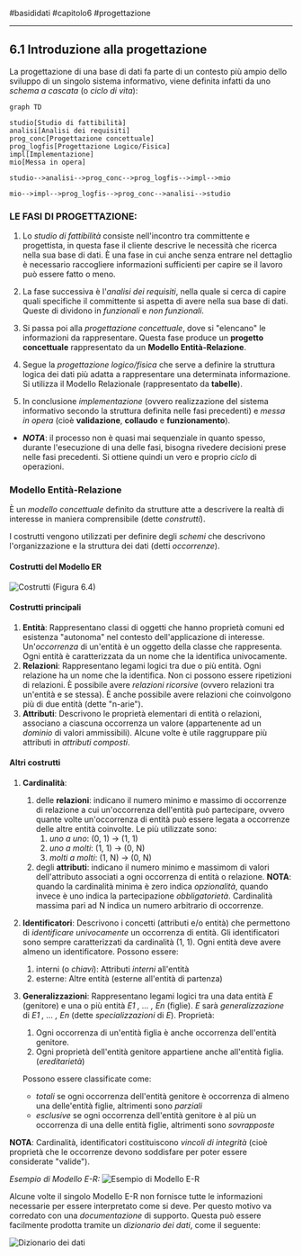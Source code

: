 #basididati #capitolo6 #progettazione 

---

## 6.1 Introduzione alla progettazione

La progettazione di una base di dati fa parte di un contesto più ampio dello sviluppo di un singolo sistema informativo, viene definita infatti da uno *schema a cascata* (o *ciclo di vita*):

```mermaid
graph TD

studio[Studio di fattibilità]
analisi[Analisi dei requisiti]
prog_conc[Progettazione concettuale]
prog_logfis[Progettazione Logico/Fisica]
impl[Implementazione]
mio[Messa in opera]

studio-->analisi-->prog_conc-->prog_logfis-->impl-->mio

mio-->impl-->prog_logfis-->prog_conc-->analisi-->studio
```

### LE FASI DI PROGETTAZIONE:
1. Lo *studio di fattibilità* consiste nell'incontro tra committente e progettista, in questa fase il cliente descrive le necessità che ricerca nella sua base di dati. È una fase in cui anche senza entrare nel dettaglio è necessario raccogliere informazioni sufficienti per capire se il lavoro può essere fatto o meno.

2. La fase successiva è l'*analisi dei requisiti*, nella quale si cerca di capire quali specifiche il committente si aspetta di avere nella sua base di dati. Queste di dividono in *funzionali* e *non funzionali*.

1. Si passa poi alla *progettazione concettuale*, dove si "elencano" le informazioni da rappresentare. Questa fase produce un **progetto concettuale** rappresentato da un **Modello Entità-Relazione**.

4. Segue la *progettazione logico/fisica* che serve a definire la struttura logica dei dati più adatta a rappresentare una determinata informazione. Si utilizza il Modello Relazionale (rappresentato da **tabelle**).

5. In conclusione *implementazione* (ovvero realizzazione del sistema informativo secondo la struttura definita nelle fasi precedenti) e *messa in opera* (cioè **validazione**, **collaudo** e **funzionamento**).

- ***NOTA***: il processo non è quasi mai sequenziale in quanto spesso, durante l'esecuzione di una delle fasi, bisogna rivedere decisioni prese nelle fasi precedenti. Si ottiene quindi un vero e proprio *ciclo* di operazioni.

### Modello Entità-Relazione

È un *modello concettuale* definito da strutture atte a descrivere la realtà di interesse in maniera comprensibile (dette *construtti*).

I costrutti vengono utilizzati per definire degli *schemi* che descrivono l'organizzazione e la struttura dei dati (detti *occorrenze*).

#### Costrutti del Modello ER
![Costrutti (Figura 6.4)](https://i.imgur.com/rpGz68A_d.webp?maxwidth=1520&fidelity=grand)

#### Costrutti principali
1. **Entità**: Rappresentano classi di oggetti che hanno proprietà comuni ed esistenza "autonoma" nel contesto dell'applicazione di interesse. Un'*occorrenza* di un'entità è un oggetto della classe che rappresenta. Ogni entità è caratterizzata da un nome che la identifica univocamente. 
2. **Relazioni**: Rappresentano legami logici tra due o più entità. Ogni relazione ha un nome che la identifica. Non ci possono essere ripetizioni di relazioni. È possibile avere *relazioni ricorsive* (ovvero relazioni tra un'entità e se stessa). È anche possibile avere relazioni che coinvolgono più di due entità (dette "n-arie").
3. **Attributi**: Descrivono le proprietà elementari di entità o relazioni, associano a ciascuna occorrenza un valore (appartenente ad un *dominio* di valori ammissibili). Alcune volte è utile raggruppare più attributi in *attributi composti*.

#### Altri costrutti
1. **Cardinalità**:
	1. delle **relazioni**:  indicano il numero minimo e massimo di occorrenze di relazione a cui un'occorrenza dell'entità può partecipare, ovvero quante volte un'occorrenza di entità può essere legata a occorrenze delle altre entità coinvolte.
	     Le più utilizzate sono:
		1. *uno a uno*: (0, 1) -> (1, 1)
		2. *uno a molti*: (1, 1) -> (0, N)
		3. *molti a molti*: (1, N) -> (0, N)
	2. degli **attributi**: indicano il numero minimo e massimom di valori dell'attributo associati a ogni occorrenza di entità o relazione.
	   **NOTA**: quando la cardinalità minima è zero indica *opzionalità*, quando invece è uno indica la partecipazione *obbligatorietà*. Cardinalità massima pari ad N indica un numero arbitrario di occorrenze.
2. **Identificatori**: Descrivono i concetti (attributi e/o entità) che permettono di *identificare univocamente* un occorrenza di entità. Gli identificatori sono sempre caratterizzati da cardinalità (1, 1). Ogni entità deve avere almeno un identificatore. 
     Possono essere:
	1. interni (o *chiavi*): Attributi *interni* all'entità
	2. esterne: Altre entità (esterne all'entità di partenza)
3. **Generalizzazioni**: Rappresentano legami logici tra una data entità *E* (genitore) e una o più entità *E1 , ... , En* (figlie). *E* sarà *generalizzazione* di *E1 , ... , En* (dette *specializzazioni* di *E*).
      Proprietà:
	1. Ogni occorrenza di un'entità figlia è anche occorrenza dell'entità genitore.
	2. Ogni proprietà dell'entità genitore appartiene anche all'entità figlia. (*ereditarietà*)
	   
	Possono essere classificate come:
	- *totali* se ogni occorrenza dell'entità genitore è occorrenza di almeno una delle'entità figlie, altrimenti sono *parziali*
	- *esclusive* se ogni occorrenza dell'entità genitore è al più un occorrenza di una delle entità figlie, altrimenti sono *sovrapposte*

**NOTA**: Cardinalità, identificatori costituiscono *vincoli di integrità* (cioè proprietà che le occorrenze devono soddisfare per poter essere considerate "valide").

*Esempio di Modello E-R:*
![Esempio di Modello E-R](https://i.imgur.com/WouVwBr.jpeg)

Alcune volte il singolo Modello E-R non fornisce tutte le informazioni necessarie per essere interpretato come si deve. Per questo motivo va corredato con una *documentazione* di supporto. Questa può essere facilmente prodotta tramite un *dizionario dei dati*, come il seguente:

![Dizionario dei dati](https://i.imgur.com/w8M41La.jpeg)

